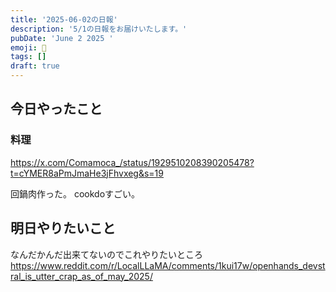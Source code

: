 ```yaml
---
title: '2025-06-02の日報'
description: '5/1の日報をお届けいたします。'
pubDate: 'June 2 2025 '
emoji: 🦊
tags: []
draft: true
---
```


## 今日やったこと

### 料理
https://x.com/Comamoca_/status/1929510208390205478?t=cYMER8aPmJmaHe3jFhvxeg&s=19

回鍋肉作った。
cookdoすごい。

## 明日やりたいこと
なんだかんだ出来てないのでこれやりたいところ
https://www.reddit.com/r/LocalLLaMA/comments/1kui17w/openhands_devstral_is_utter_crap_as_of_may_2025/
